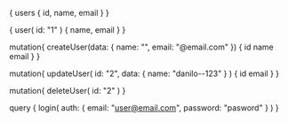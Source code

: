 {
  users {
    id,
    name,
    email
  }
}

{
  user(
    id: "1"
  ) {
    name,
    email
  }
}

mutation{
  createUser(data: {
    name: "",
    email: "@email.com"
  })
  {
    id
    name
    email
  }
}

mutation{
  updateUser(
    id: "2",
    data: {
      name: "danilo--123"
    }
  ) {
    id
    email
  }
}

mutation{
  deleteUser(
    id: "2"
  )
}

query {
    login(
      auth: { 
        email: "user@email.com", 
        password: "pasword" 
      }
    ) 
}
